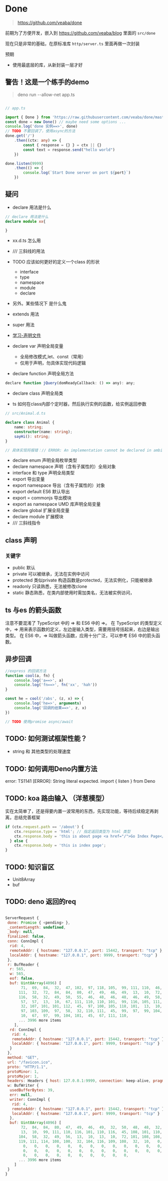 # Done

> https://github.com/veaba/done

前期为了方便开发，嵌入到 https://github.com/veaba/blog 里面的 `src/done`

现在只是非常的基础，在原标准库 `http/server.ts` 里面再做一次封装

预期
  - 使用最底层的库，从新封装一层才好

## 警告！这是一个练手的demo

> deno run --allow-net app.ts

```typescript 

// app.ts

import { Done } from 'https://raw.githubusercontent.com/veaba/done/master/mod.ts'
const done = new Done() // maybe need some options ...
console.log('done 实例==>', done)
// TODO 不要回调了，使用async的方法 
done.get('/')
    .then((ctx: any) => {
        const { response = {} } = ctx || {}
        const text = response.send("hello world")
    })

done.listen(9999)
    .then(() => {
        console.log(`Start Done server on port ${port}`)
    })

```

## 疑问

- declare 用法是什么
```typescript
// declare 用法是什么
declare module xx{

}

```

- xx.d.ts 怎么用
- /// 三斜线的用法


- TODO 应该如何更好的定义一个class 的形状
  - interface
  - type
  - namespace
  - module
  - declare

- 另外。某些情况下 <T> 是什么鬼
- extends   用法
- super     用法

- [学习-声明文件](https://ts.xcatliu.com/basics/declaration-files)


- declare var 声明全局变量
  - 全局修改模式,let、const（常用）
  - 仅用于声明，勿具体实现代码逻辑
- declare function 声明全局方法
```js
declare function jQuery(domReadyCallback: () => any): any;
```
- declare class 声明全局类


- ts 如何在class内部个定时器，然后执行实例的函数，给实例返回参数
```ts
// src/Animal.d.ts

declare class Animal {
    name: string;
    constructor(name: string);
    sayHi(): string;
}

// 具体实现将报错：// ERROR: An implementation cannot be declared in ambient contexts.
```
- declare enum 声明全局枚举类型
- declare namespace 声明（含有子属性的）全局对象
- interface 和 type 声明全局类型
- export 导出变量
- export namespace 导出（含有子属性的）对象
- export default ES6 默认导出
- export = commonjs 导出模块
- export as namespace UMD 库声明全局变量
- declare global 扩展全局变量
- declare module 扩展模块
- /// <reference /> 三斜线指令

## class 声明


### 关键字
- public    默认
- private   可以被继承，无法在实例中访问
- protected 类似private 构造函数是protected，无法实例化，只能被继承
- readonly  只读熟悉，无法被修改clone
- static    静态熟悉，在类内部使用时需加类名，无法被实例访问，


## ts 与es 的箭头函数

注意不要混淆了 TypeScript 中的 => 和 ES6 中的 =>。
在 TypeScript 的类型定义中，=> 用来表示函数的定义，左边是输入类型，需要用括号括起来，右边是输出类型。
在 ES6 中，=> 叫做箭头函数，应用十分广泛，可以参考 ES6 中的箭头函数。

## 异步回调

```js
//express 的回调方法
function cool(a, fn) {
    console.log('a==>', a)
    console.log('fn==>', fn('xx', 'hah'))
}

const he = cool('/abs', (z, x) => {
    console.log('he=>', arguments)
    console.log('回调的结果==>', z, x)
})

// TODO 使用promise async/await

```

## TODO: 如何测试框架性能？

- string 和 其他类型的处理速度

## TODO: 如何调用Deno内置方法

error: TS1141 [ERROR]: String literal expected.
import { listen } from Deno

## TODO: koa 路由输入 （洋葱模型）

实在太简单了，还是得要内置一波常用的东西，先实现功能，等待后续稳定再剥离，总结完善框架

```js
if (ctx.request.path == '/about') {
    ctx.response.type = 'html'; // 指定返回类型为 html 类型
    ctx.response.body = 'this is about page <a href="/">Go Index Page</a>';
  } else {
    ctx.response.body = 'this is index page';
}
```

## TODO: 知识盲区

- Unit8Array
- buf

## TODO: deno 返回的req

```js

ServerRequest {
 done: Promise { <pending> },
 _contentLength: undefined,
 _body: null,
 finalized: false,
 conn: ConnImpl {
  rid: 4,
  remoteAddr: { hostname: "127.0.0.1", port: 15442, transport: "tcp" },
  localAddr: { hostname: "127.0.0.1", port: 9999, transport: "tcp" }
 },
 r: BufReader {
  r: 565,
  w: 565,
  eof: false,
  buf: Uint8Array(4096) [
       71,  69,  84,  32,  47, 102,  97, 118, 105,  99, 111, 110,  46, 105,  99,
      111,  32,  72,  84,  84,  80,  47,  49,  46,  49,  13,  10,  72, 111, 115,
      116,  58,  32,  49,  50,  55,  46,  48,  46,  48,  46,  49,  58,  57,  57,
       57,  57,  13,  10,  67, 111, 110, 110, 101,  99, 116, 105, 111, 110,  58,
       32, 107, 101, 101, 112,  45,  97, 108, 105, 118, 101,  13,  10,  80, 114,
       97, 103, 109,  97,  58,  32, 110, 111,  45,  99,  97,  99, 104, 101,  13,
       10,  67,  97,  99, 104, 101,  45,  67, 111, 110,
      ... 3996 more items
    ],
  rd: ConnImpl {
   rid: 4,
   remoteAddr: { hostname: "127.0.0.1", port: 15442, transport: "tcp" },
   localAddr: { hostname: "127.0.0.1", port: 9999, transport: "tcp" }
  }
 },
 method: "GET",
 url: "/favicon.ico",
 proto: "HTTP/1.1",
 protoMinor: 1,
 protoMajor: 1,
 headers: Headers { host: 127.0.0.1:9999, connection: keep-alive, pragma: no-cache, cache-control: no-cache, user-agent: Mozilla/5.0 (Windows NT 6.1; Win64; x64) AppleWebKit/537.36 (KHTML, like Gecko) Chrome/80.0.3987.132 Safari/537.36, sec-fetch-dest: image, accept: image/webp,image/apng,image/*,*/*;q=0.8, sec-fetch-site: same-origin, sec-fetch-mode: no-cors, referer: http://127.0.0.1:9999/, accept-encoding: gzip, deflate, br, accept-language: zh-CN,zh;q=0.9,en;q=0.8, cookie: Hm_lvt_e8002ef3d9e0d8274b5b74cc4a027d08=1579594807,1579660868,1579742421 },
 w: BufWriter {
  usedBufferBytes: 39,
  err: null,
  writer: ConnImpl {
   rid: 4,
   remoteAddr: { hostname: "127.0.0.1", port: 15442, transport: "tcp" },
   localAddr: { hostname: "127.0.0.1", port: 9999, transport: "tcp" }
  },
  buf: Uint8Array(4096) [
       72,  84,  84,  80,  47,  49,  46,  49,  32,  50,  48,  48,  32,  79,  75,
       13,  10,  99, 111, 110, 116, 101, 110, 116,  45, 108, 101, 110, 103, 116,
      104,  58,  32,  49,  56,  13,  10,  13,  10,  72, 101, 108, 108, 111,  32,
      119, 111, 114, 108, 100,  32, 104, 116, 109, 108,  32,  10,   0,   0,   0,
        0,   0,   0,   0,   0,   0,   0,   0,   0,   0,   0,   0,   0,   0,   0,
        0,   0,   0,   0,   0,   0,   0,   0,   0,   0,   0,   0,   0,   0,   0,
        0,   0,   0,   0,   0,   0,   0,   0,   0,   0,
      ... 3996 more items
    ]
 }
}

```